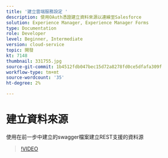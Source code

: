 ```yaml
---
title: '建立雲端服務設定 '
description: 使用OAuth憑證建立資料來源以連線至Salesforce
solution: Experience Manager, Experience Manager Forms
type: Documentation
role: Developer
level: Beginner, Intermediate
version: cloud-service
topic: 開發
kt: 7148
thumbnail: 331755.jpg
source-git-commit: 1b4512fdb047bec15d72a8278fd0ce5dfafa309f
workflow-type: tm+mt
source-wordcount: '35'
ht-degree: 2%

---
```


# 建立資料來源

使用在前一步中建立的swagger檔案建立REST支援的資料源

>[!VIDEO](https://video.tv.adobe.com/v/331755/?quality=12&learn=on)
